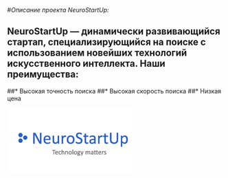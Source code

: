 #_Описание проекта NeuroStartUp:_
## NeuroStartUp — динамически развивающийся стартап, специализирующийся на поиске с использованием новейших технологий искусственного интеллекта. Наши преимущества:
##* Высокая точность поиска
##* Высокая скорость поиска
##* Низкая цена

![](Logo.png)